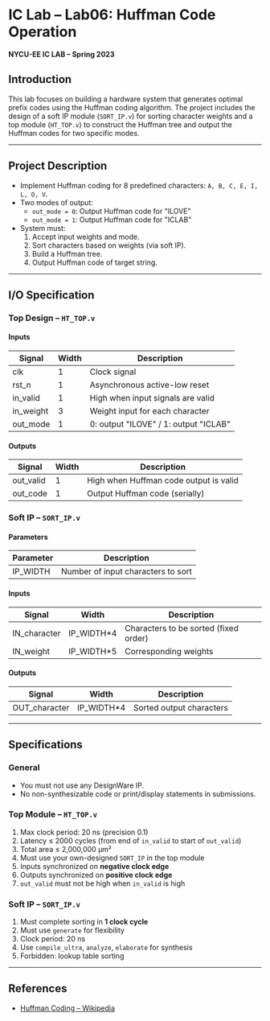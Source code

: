 # IC Lab – Lab06: Huffman Code Operation

**NYCU-EE IC LAB – Spring 2023**

## Introduction
This lab focuses on building a hardware system that generates optimal prefix codes using the Huffman coding algorithm. The project includes the design of a soft IP module (`SORT_IP.v`) for sorting character weights and a top module (`HT_TOP.v`) to construct the Huffman tree and output the Huffman codes for two specific modes.

---

## Project Description
- Implement Huffman coding for 8 predefined characters: `A, B, C, E, I, L, O, V`.
- Two modes of output:
  - `out_mode = 0`: Output Huffman code for "ILOVE"
  - `out_mode = 1`: Output Huffman code for "ICLAB"
- System must:
  1. Accept input weights and mode.
  2. Sort characters based on weights (via soft IP).
  3. Build a Huffman tree.
  4. Output Huffman code of target string.

---

## I/O Specification
### Top Design – `HT_TOP.v`
#### Inputs
| Signal      | Width | Description                            |
|-------------|-------|----------------------------------------|
| clk         | 1     | Clock signal                           |
| rst_n       | 1     | Asynchronous active-low reset          |
| in_valid    | 1     | High when input signals are valid     |
| in_weight   | 3     | Weight input for each character       |
| out_mode    | 1     | 0: output "ILOVE" / 1: output "ICLAB" |

#### Outputs
| Signal      | Width | Description                            |
|-------------|-------|----------------------------------------|
| out_valid   | 1     | High when Huffman code output is valid |
| out_code    | 1     | Output Huffman code (serially)         |

### Soft IP – `SORT_IP.v`
#### Parameters
| Parameter  | Description                         |
|------------|-------------------------------------|
| IP_WIDTH   | Number of input characters to sort  |

#### Inputs
| Signal        | Width       | Description                             |
|---------------|-------------|-----------------------------------------|
| IN_character  | IP_WIDTH*4  | Characters to be sorted (fixed order)   |
| IN_weight     | IP_WIDTH*5  | Corresponding weights                   |

#### Outputs
| Signal        | Width       | Description                             |
|---------------|-------------|-----------------------------------------|
| OUT_character | IP_WIDTH*4  | Sorted output characters                |

---

## Specifications
### General
- You must not use any DesignWare IP.
- No non-synthesizable code or print/display statements in submissions.

### Top Module – `HT_TOP.v`
1. Max clock period: 20 ns (precision 0.1)
2. Latency ≤ 2000 cycles (from end of `in_valid` to start of `out_valid`)
3. Total area ≤ 2,000,000 µm²
4. Must use your own-designed `SORT_IP` in the top module
5. Inputs synchronized on **negative clock edge**
6. Outputs synchronized on **positive clock edge**
7. `out_valid` must not be high when `in_valid` is high

### Soft IP – `SORT_IP.v`
1. Must complete sorting in **1 clock cycle**
2. Must use `generate` for flexibility
3. Clock period: 20 ns
4. Use `compile_ultra`, `analyze`, `elaborate` for synthesis
5. Forbidden: lookup table sorting

---






## References
- [Huffman Coding – Wikipedia](https://en.wikipedia.org/wiki/Huffman_coding)

